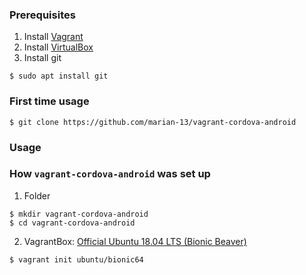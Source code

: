 ### Prerequisites

1. Install [Vagrant](https://www.vagrantup.com/downloads.html)
2. Install [VirtualBox](https://www.virtualbox.org/wiki/Downloads)
3. Install git
```
$ sudo apt install git
```


### First time usage
```
$ git clone https://github.com/marian-13/vagrant-cordova-android
```

### Usage


### How `vagrant-cordova-android` was set up
1. Folder
```
$ mkdir vagrant-cordova-android
$ cd vagrant-cordova-android
```
2. VagrantBox: [Official Ubuntu 18.04 LTS (Bionic Beaver)](https://app.vagrantup.com/ubuntu/boxes/bionic64)
```
$ vagrant init ubuntu/bionic64
```
